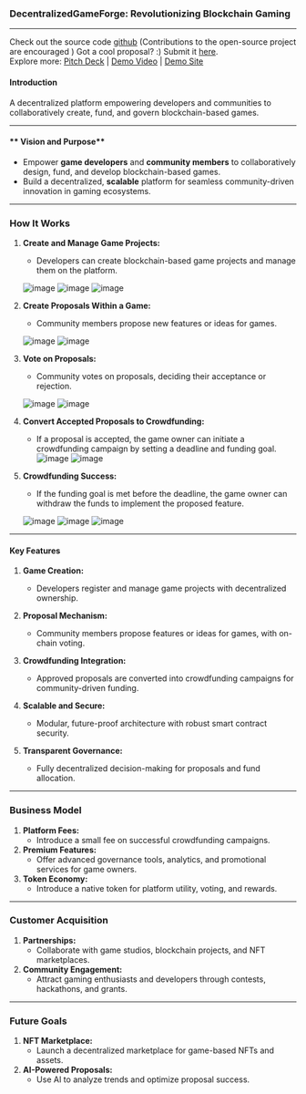 
### **DecentralizedGameForge: Revolutionizing Blockchain Gaming**
---
Check out the source code [github](https://github.com/preyanshu/decentralizedgameforge) (Contributions to the open-source project are encouraged ) 
Got a cool proposal?  :) Submit it [here](https://decentralizedgameforge.vercel.app/1/proposal).  
Explore more: [Pitch Deck](https://www.canva.com/design/DAGbU_ybuGA/LyZktd9FWAlXo3u1Xyva6g/view?utm_content=DAGbU_ybuGA&utm_campaign=designshare&utm_medium=link2&utm_source=uniquelinks&utlId=h3d50ab8ce6#5) | [Demo Video](#) | [Demo Site](https://decentralizedgameforge.vercel.app)
#### **Introduction**

A decentralized platform empowering developers and communities to collaboratively create, fund, and govern blockchain-based games.

----------

#### ** Vision and Purpose**

-   Empower **game developers** and **community members** to collaboratively design, fund, and develop blockchain-based games.
-   Build a decentralized, **scalable** platform for seamless community-driven innovation in gaming ecosystems.
----



### **How It Works**

1.  **Create and Manage Game Projects:**
    
    -   Developers can create blockchain-based game projects and manage them on the platform.

      ![image](https://github.com/user-attachments/assets/c7146bf8-73c8-44f4-9796-68226565d374)
    ![image](https://github.com/user-attachments/assets/fe9abe13-e1df-4cb9-aa00-c08b0fd510d5)
    ![image](https://github.com/user-attachments/assets/ee14ef17-dbfc-4bc0-815a-fa4b636a2118)



3.  **Create Proposals Within a Game:**
    
    -   Community members propose new features or ideas for games.
      
      ![image](https://github.com/user-attachments/assets/ad6d1899-c8ec-4a0b-b242-30006214c718)
      ![image](https://github.com/user-attachments/assets/9b45f726-b3e6-4fcc-97c7-9946150f635e)


4.  **Vote on Proposals:**
    
    -   Community votes on proposals, deciding their acceptance or rejection.
      
      ![image](https://github.com/user-attachments/assets/19448ede-fe36-4c6e-88d5-90aa25c274e9)
    ![image](https://github.com/user-attachments/assets/f79c1567-4168-4b5f-b1eb-899de79a381d)


6.  **Convert Accepted Proposals to Crowdfunding:**
    
    -   If a proposal is accepted, the game owner can initiate a crowdfunding campaign by setting a deadline and funding goal.
      ![image](https://github.com/user-attachments/assets/b9fa9686-5df6-4485-8304-953c5930e0c5)
     ![image](https://github.com/user-attachments/assets/0fc543d8-5c16-420b-86fd-fb72003fd8e8)


7.  **Crowdfunding Success:**
    
    -   If the funding goal is met before the deadline, the game owner can withdraw the funds to implement the proposed feature.
  
      ![image](https://github.com/user-attachments/assets/75ca8c28-5a22-4f05-b9cc-41dbfe09a14f)
    ![image](https://github.com/user-attachments/assets/5a312f08-8556-4196-8eab-6631ab123bed)
    ![image](https://github.com/user-attachments/assets/1e089cb7-fd9b-46ec-b8ed-258f1f292624)




---
#### **Key Features**

1.  **Game Creation:**
    
    -   Developers register and manage game projects with decentralized ownership.
2.  **Proposal Mechanism:**
    
    -   Community members propose features or ideas for games, with on-chain voting.
3.  **Crowdfunding Integration:**
    
    -   Approved proposals are converted into crowdfunding campaigns for community-driven funding.

5.  **Scalable and Secure:**
    
    -   Modular, future-proof architecture with robust smart contract security.
6.  **Transparent Governance:**
    
    -   Fully decentralized decision-making for proposals and fund allocation.
---

### **Business Model**

1.  **Platform Fees:**
    -   Introduce a small fee on successful crowdfunding campaigns.
2.  **Premium Features:**
    -   Offer advanced governance tools, analytics, and promotional services for game owners.
3.  **Token Economy:**
    -   Introduce a native token for platform utility, voting, and rewards.

----------

### **Customer Acquisition**

1.  **Partnerships:**
    -   Collaborate with game studios, blockchain projects, and NFT marketplaces.
2.  **Community Engagement:**
    -   Attract gaming enthusiasts and developers through contests, hackathons, and grants.


----------

### **Future Goals**

1.  **NFT Marketplace:**
    -   Launch a decentralized marketplace for game-based NFTs and assets.
3.  **AI-Powered Proposals:**
    -   Use AI to analyze trends and optimize proposal success.
